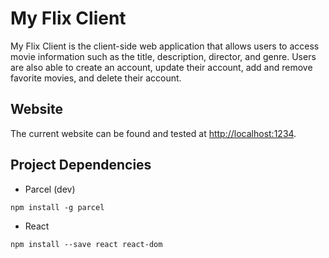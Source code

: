 # My Flix Client

My Flix Client is the client-side web application that allows users to access movie information such as the title, description, director, and genre. Users are also able to create an account, update their account, add and remove favorite movies, and delete their account.

## Website

The current website can be found and tested at [http://localhost:1234](http://localhost:1234).

## Project Dependencies

- Parcel (dev)

```
npm install -g parcel
```

- React

```
npm install --save react react-dom
```
